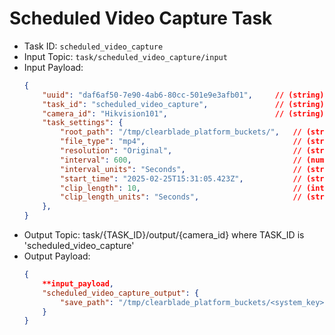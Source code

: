 # Scheduled Video Capture Task

- Task ID: `scheduled_video_capture`
- Input Topic: `task/scheduled_video_capture/input`
- Input Payload: 
    ```json
    {
        "uuid": "daf6af50-7e90-4ab6-80cc-501e9e3afb01",     // (string) Task UUID
        "task_id": "scheduled_video_capture",               // (string) Task ID
        "camera_id": "Hikvision101",                        // (string) Camera ID
        "task_settings": {  
            "root_path": "/tmp/clearblade_platform_buckets/",   // (string) root path to store video
            "file_type": "mp4",                                 // (string) File type ["mp4", "avi"]
            "resolution": "Original",                           // (string) Video Quality - Original, Lower, Lowest
            "interval": 600,                                    // (number) Interval between video start times
            "interval_units": "Seconds",                        // (string) Units of interval ["Seconds", "Minutes", "Hours", "Days"] Defaults to "Seconds"
            "start_time": "2025-02-25T15:31:05.423Z",           // (string) Desired interval start time
            "clip_length": 10,                                  // (integer) Desired video length
            "clip_length_units": "Seconds",                     // (string) Units of clip_length ["Seconds", "Minutes", "Hours"] Defaults to "Seconds"
        }, 
    }
    ```
- Output Topic: 
    task/{TASK_ID}/output/{camera_id} where TASK_ID is 'scheduled_video_capture' 
- Output Payload:
    ```json
    {
        **input_payload,
        "scheduled_video_capture_output": {
            "save_path": "/tmp/clearblade_platform_buckets/<system_key>/<camera_id>/scheduled_video_capture/yyyy-mm-dd/yyyy-mm-dd_hh.mm.ss.mp4" // If no saved video this cycle, save_path is None.
        }   
    }
    ```
